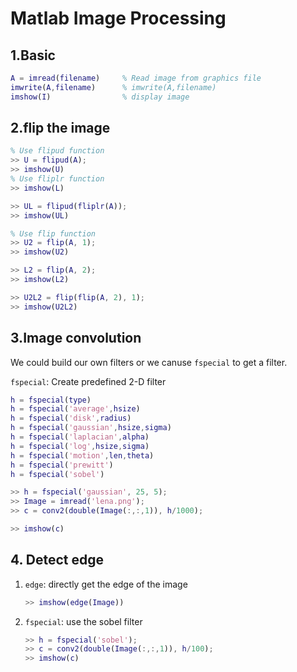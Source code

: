 # Matlab Image Processing

## 1.Basic

```matlab
A = imread(filename)     % Read image from graphics file
imwrite(A,filename)      % imwrite(A,filename)
imshow(I)                % display image
```

## 2.flip the image

```matlab
% Use flipud function
>> U = flipud(A);
>> imshow(U)
% Use fliplr function
>> imshow(L)

>> UL = flipud(fliplr(A));
>> imshow(UL)

% Use flip function
>> U2 = flip(A, 1);
>> imshow(U2)

>> L2 = flip(A, 2);
>> imshow(L2)

>> U2L2 = flip(flip(A, 2), 1);
>> imshow(U2L2)
```

## 3.Image convolution

We could build our own filters or we canuse `fspecial` to get a filter.

`fspecial`: Create predefined 2-D filter

```matlab
h = fspecial(type)
h = fspecial('average',hsize)
h = fspecial('disk',radius)
h = fspecial('gaussian',hsize,sigma)
h = fspecial('laplacian',alpha)
h = fspecial('log',hsize,sigma)
h = fspecial('motion',len,theta)
h = fspecial('prewitt')
h = fspecial('sobel')
```

```matlab
>> h = fspecial('gaussian', 25, 5);
>> Image = imread('lena.png');
>> c = conv2(double(Image(:,:,1)), h/1000);

>> imshow(c)
```

## 4. Detect edge

1. `edge`: directly get the edge of the image

   ```matlab
   >> imshow(edge(Image))
   ```

2. `fspecial`: use the sobel filter

   ```matlab
   >> h = fspecial('sobel');
   >> c = conv2(double(Image(:,:,1)), h/100);
   >> imshow(c)
   ```

   

